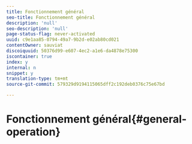 ```yaml
---
title: Fonctionnement général
seo-title: Fonctionnement général
description: 'null'
seo-description: 'null'
page-status-flag: never-activated
uuid: c9e1aa85-0794-49a7-9b2d-e02ab80cd021
contentOwner: sauviat
discoiquuid: 50376d99-e607-4ec2-a1e6-da4878e75300
iscontainer: true
index: y
internal: n
snippet: y
translation-type: tm+mt
source-git-commit: 579329d9194115065dff2c192deb0376c75e67bd

---
```



# Fonctionnement général{#general-operation}

